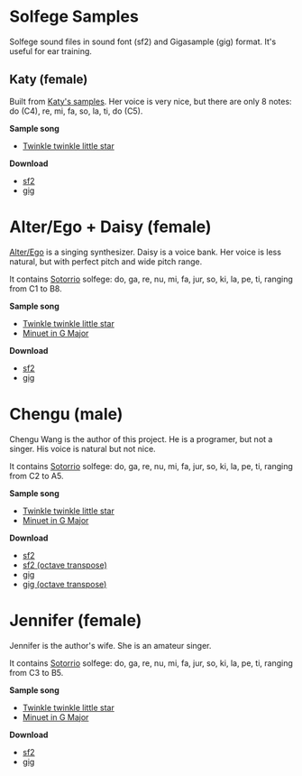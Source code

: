 # Solfege Samples
Solfege sound files in sound font (sf2) and Gigasample (gig) format. It's useful for ear training.

## Katy (female)
Built from [Katy's samples](https://www.freesound.org/people/digifishmusic/packs/2576/). Her voice is very nice, but there are only 8 notes: do (C4), re, mi, fa, so, la, ti, do (C5).

**Sample song**
* [Twinkle twinkle little star](https://wcgbg.github.io/solfege-samples/samples/katy/songs/twinkle.ogg)

**Download**
* [sf2](https://wcgbg.github.io/solfege-samples/samples/katy/solfege-katy.sf2)
* [gig](https://wcgbg.github.io/solfege-samples/samples/katy/solfege-katy.gig)

# Alter/Ego + Daisy (female)
[Alter/Ego](http://www.plogue.com/products/alterego) is a singing synthesizer. Daisy is a voice bank. Her voice is less natural, but with perfect pitch and wide pitch range.

It contains [Sotorrio](https://en.wikipedia.org/wiki/Solf%C3%A8ge#cite_note-Sotorrio-17) solfege: do, ga, re, nu, mi, fa, jur, so, ki, la, pe, ti, ranging from C1 to B8.

**Sample song**
* [Twinkle twinkle little star](https://wcgbg.github.io/solfege-samples/samples/daisy/songs/twinkle.ogg)
* [Minuet in G Major](https://wcgbg.github.io/solfege-samples/samples/daisy/songs/minuet-in-g-major.ogg)

**Download**
* [sf2](https://wcgbg.github.io/solfege-samples/samples/daisy/solfege-daisy.sf2)
* [gig](https://wcgbg.github.io/solfege-samples/samples/daisy/solfege-daisy.gig)

# Chengu (male)
Chengu Wang is the author of this project. He is a programer, but not a singer. His voice is natural but not nice.

It contains [Sotorrio](https://en.wikipedia.org/wiki/Solf%C3%A8ge#cite_note-Sotorrio-17) solfege: do, ga, re, nu, mi, fa, jur, so, ki, la, pe, ti, ranging from C2 to A5.

**Sample song**
* [Twinkle twinkle little star](https://wcgbg.github.io/solfege-samples/samples/chengu/songs/twinkle.ogg)
* [Minuet in G Major](https://wcgbg.github.io/solfege-samples/samples/chengu/songs/minuet-in-g-major.ogg)

**Download**
* [sf2](https://wcgbg.github.io/solfege-samples/samples/chengu/solfege-chengu.sf2)
* [sf2 (octave transpose)](https://wcgbg.github.io/solfege-samples/samples/chengu/solfege-chengu.12.sf2)
* [gig](https://wcgbg.github.io/solfege-samples/samples/chengu/solfege-chengu.gig)
* [gig (octave transpose)](https://wcgbg.github.io/solfege-samples/samples/chengu/solfege-chengu.12.gig)

# Jennifer (female)
Jennifer is the author's wife. She is an amateur singer.

It contains [Sotorrio](https://en.wikipedia.org/wiki/Solf%C3%A8ge#cite_note-Sotorrio-17) solfege: do, ga, re, nu, mi, fa, jur, so, ki, la, pe, ti, ranging from C3 to B5.

**Sample song**
* [Twinkle twinkle little star](https://wcgbg.github.io/solfege-samples/samples/jennifer/songs/twinkle.ogg)
* [Minuet in G Major](https://wcgbg.github.io/solfege-samples/samples/jennifer/songs/minuet-in-g-major.ogg)

**Download**
* [sf2](https://wcgbg.github.io/solfege-samples/samples/jennifer/solfege-jennifer.sf2)
* [gig](https://wcgbg.github.io/solfege-samples/samples/jennifer/solfege-jennifer.gig)
